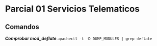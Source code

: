 # Parcial 01 Servicios Telematicos

## Comandos

***Comprobar mod_deflate***
```apachectl -t -D DUMP_MODULES | grep deflate```

